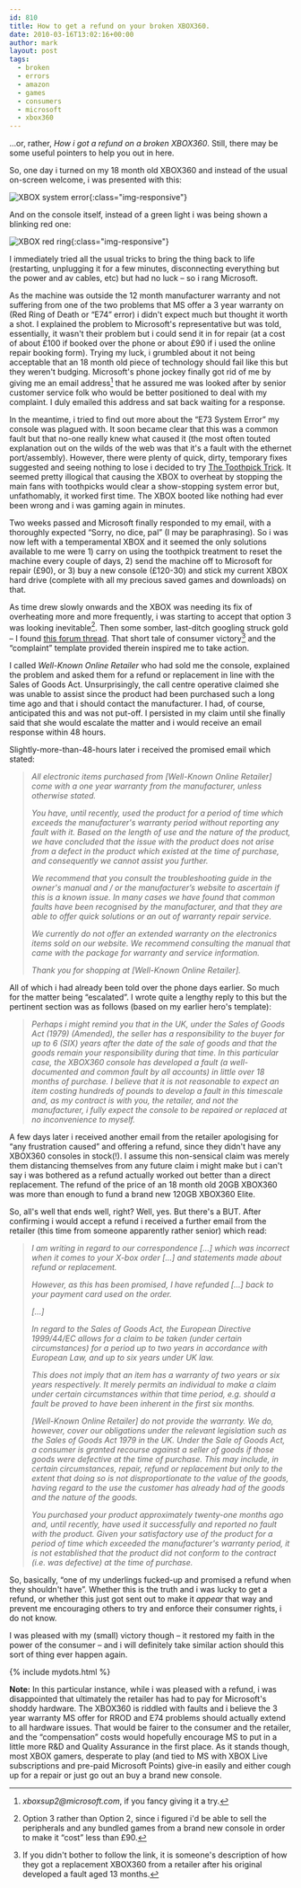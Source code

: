 ```yaml
---
id: 810
title: How to get a refund on your broken XBOX360.
date: 2010-03-16T13:02:16+00:00
author: mark
layout: post
tags:
  - broken
  - errors
  - amazon
  - games
  - consumers
  - microsoft
  - xbox360
---
```

&#8230;or, rather, _How i got a refund on a broken XBOX360_. Still, there may be some useful pointers to help you out in here.

So, one day i turned on my 18 month old XBOX360 and instead of the usual on-screen welcome, i was presented with this:

![XBOX system error](/images/fromwp/2010/03/mye73.jpg){:class="img-responsive"}

And on the console itself, instead of a green light i was being shown a blinking red one:

![XBOX red ring](/images/fromwp/2010/03/redlight.jpg){:class="img-responsive"}

I immediately tried all the usual tricks to bring the thing back to life (restarting, unplugging it for a few minutes, disconnecting everything but the power and av cables, etc) but had no luck &#8211; so i rang Microsoft.

As the machine was outside the 12 month manufacturer warranty and not suffering from one of the two problems that MS offer a 3 year warranty on (Red Ring of Death or &#8220;E74&#8221; error) i didn't expect much but thought it worth a shot. I explained the problem to Microsoft's representative but was told, essentially, it wasn't their problem but i could send it in for repair (at a cost of about £100 if booked over the phone or about £90 if i used the online repair booking form). Trying my luck, i grumbled about it not being acceptable that an 18 month old piece of technology should fail like this but they weren't budging. Microsoft's phone jockey finally got rid of me by giving me an email address[^fn-xboxemail] that he assured me was looked after by senior customer service folk who would be better positioned to deal with my complaint. I duly emailed this address and sat back waiting for a response.

In the meantime, i tried to find out more about the &#8220;E73 System Error&#8221; my console was plagued with. It soon became clear that this was a common fault but that no-one really knew what caused it (the most often touted explanation out on the wilds of the web was that it's a fault with the ethernet port/assembly). However, there were plenty of quick, dirty, temporary fixes suggested and seeing nothing to lose i decided to try [The Toothpick Trick](http://www.youtube.com/watch?v=iv6XNQpCRjk). It seemed pretty illogical that causing the XBOX to overheat by stopping the main fans with toothpicks would clear a show-stopping system error but, unfathomably, it worked first time. The XBOX booted like nothing had ever been wrong and i was gaming again in minutes.

Two weeks passed and Microsoft finally responded to my email, with a thoroughly expected &#8220;Sorry, no dice, pal&#8221; (I may be paraphrasing). So i was now left with a temperamental XBOX and it seemed the only solutions available to me were 1) carry on using the toothpick treatment to reset the machine every couple of days, 2) send the machine off to Microsoft for repair (£90), or 3) buy a new console (£120-30) and stick my current XBOX hard drive (complete with all my precious saved games and downloads) on that.

As time drew slowly onwards and the XBOX was needing its fix of overheating more and more frequently, i was starting to accept that option 3 was looking inevitable[^fn-options]. Then some somber, last-ditch googling struck gold &#8211; I found [this forum thread](http://www.avforums.com/forums/xbox-360-hardware/710053-just-got-my-dead-360-replaced-read.html). That short tale of consumer victory[^fn-ourhero] and the &#8220;complaint&#8221; template provided therein inspired me to take action.

I called _Well-Known Online Retailer_ who had sold me the console, explained the problem and asked them for a refund or replacement in line with the Sales of Goods Act. Unsurprisingly, the call centre operative claimed she was unable to assist since the product had been purchased such a long time ago and that i should contact the manufacturer. I had, of course, anticipated this and was not put-off. I persisted in my claim until she finally said that she would escalate the matter and i would receive an email response within 48 hours.

Slightly-more-than-48-hours later i received the promised email which stated:

> _All electronic items purchased from [Well-Known Online Retailer] come with a one year warranty from the manufacturer, unless otherwise stated._
> 
> _You have, until recently, used the product for a period of time which exceeds the manufacturer's warranty period without reporting any fault with it. Based on the length of use and the nature of the product, we have concluded that the issue with the product does not arise from a defect in the product which existed at the time of purchase, and consequently we cannot assist you further._
> 
> _We recommend that you consult the troubleshooting guide in the owner's manual and / or the manufacturer’s website to ascertain if this is a known issue. In many cases we have found that common faults have been recognised by the manufacturer, and that they are able to offer quick solutions or an out of warranty repair service._
> 
> _We currently do not offer an extended warranty on the electronics items sold on our website. We recommend consulting the manual that came with the package for warranty and service information._
> 
> _Thank you for shopping at [Well-Known Online Retailer]._

All of which i had already been told over the phone days earlier. So much for the matter being &#8220;escalated&#8221;. I wrote quite a lengthy reply to this but the pertinent section was as follows (based on my earlier hero's template): 

> _Perhaps i might remind you that in the UK, under the Sales of Goods Act (1979) (Amended), the seller has a responsibility to the buyer for up to 6 (SIX) years after the date of the sale of goods and that the goods remain your responsibility during that time. In this particular case, the XBOX360 console has developed a fault (a well-documented and common fault by all accounts) in little over 18 months of purchase. I believe that it is not reasonable to expect an item costing hundreds of pounds to develop a fault in this timescale and, as my contract is with you, the retailer, and not the manufacturer, i fully expect the console to be repaired or replaced at no inconvenience to myself._

A few days later i received another email from the retailer apologising for &#8220;any frustration caused&#8221; and offering a refund, since they didn't have any XBOX360 consoles in stock(!). I assume this non-sensical claim was merely them distancing themselves from any future claim i might make but i can't say i was bothered as a refund actually worked out better than a direct replacement. The refund of the price of an 18 month old 20GB XBOX360 was more than enough to fund a brand new 120GB XBOX360 Elite.

So, all's well that ends well, right? Well, yes. But there's a BUT. After confirming i would accept a refund i received a further email from the retailer (this time from someone apparently rather senior) which read:

> _I am writing in regard to our correspondence [&#8230;] which was incorrect when it comes to your X-box order [&#8230;] and statements made about refund or replacement._
> 
> _However, as this has been promised, I have refunded [&#8230;] back to your payment card used on the order._
> 
> _[&#8230;]_
> 
> _In regard to the Sales of Goods Act, the European Directive 1999/44/EC allows for a claim to be taken (under certain circumstances) for a period up to two years in accordance with European Law, and up to six years under UK law._
> 
> _This does not imply that an item has a warranty of two years or six years respectively. It merely permits an individual to make a claim under certain circumstances within that time period, e.g. should a fault be proved to have been inherent in the first six months._
> 
> _[Well-Known Online Retailer] do not provide the warranty. We do, however, cover our obligations under the relevant legislation such as the Sales of Goods Act 1979 in the UK. Under the Sale of Goods Act, a consumer is granted recourse against a seller of goods if those goods were defective at the time of purchase. This may include, in certain circumstances, repair, refund or replacement but only to the extent that doing so is not disproportionate to the value of the goods, having regard to the use the customer has already had of the goods and the nature of the goods._
> 
> _You purchased your product approximately twenty-one months ago and, until recently, have used it successfully and reported no fault with the product. Given your satisfactory use of the product for a period of time which exceeded the manufacturer's warranty period, it is not established that the product did not conform to the contract (i.e. was defective) at the time of purchase._

So, basically, &#8220;one of my underlings fucked-up and promised a refund when they shouldn't have&#8221;. Whether this is the truth and i was lucky to get a refund, or whether this just got sent out to make it _appear_ that way and prevent me encouraging others to try and enforce their consumer rights, i do not know.

I was pleased with my (small) victory though &#8211; it restored my faith in the power of the consumer &#8211; and i will definitely take similar action should this sort of thing ever happen again.

{% include mydots.html %}
 
**Note:** In this particular instance, while i was pleased with a refund, i was disappointed that ultimately the retailer has had to pay for Microsoft's shoddy hardware. The XBOX360 is riddled with faults and i believe the 3 year warranty MS offer for RROD and E74 problems should actually extend to all hardware issues. That would be fairer to the consumer and the retailer, and the &#8220;compensation&#8221; costs would hopefully encourage MS to put in a little more R&D and Quality Assurance in the first place. As it stands though, most XBOX gamers, desperate to play (and tied to MS with XBOX Live subscriptions and pre-paid Microsoft Points) give-in easily and either cough up for a repair or just go out an buy a brand new console.

[^fn-xboxemail]: _xboxsup2@microsoft.com_, if you fancy giving it a try.

[^fn-options]: Option 3 rather than Option 2, since i figured i'd be able to sell the peripherals and any bundled games from a brand new console in order to make it &#8220;cost&#8221; less than £90.

[^fn-ourhero]: If you didn't bother to follow the link, it is someone's description of how they got a replacement XBOX360 from a retailer after his original developed a fault aged 13 months.
